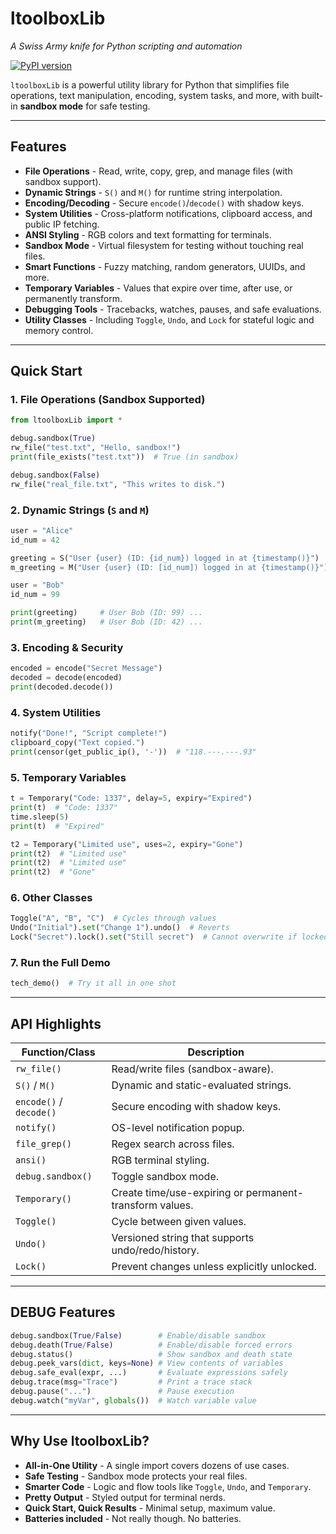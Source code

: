 # **ltoolboxLib**

*A Swiss Army knife for Python scripting and automation*

[![PyPI version](https://badge.fury.io/py/ltoolboxLib.svg)](https://pypi.org/project/ltoolboxLib/)

`ltoolboxLib` is a powerful utility library for Python that simplifies file operations, text manipulation, encoding, system tasks, and more, with built-in **sandbox mode** for safe testing.

---

## **Features**

* **File Operations** - Read, write, copy, grep, and manage files (with sandbox support).
* **Dynamic Strings** - `S()` and `M()` for runtime string interpolation.
* **Encoding/Decoding** - Secure `encode()`/`decode()` with shadow keys.
* **System Utilities** - Cross-platform notifications, clipboard access, and public IP fetching.
* **ANSI Styling** - RGB colors and text formatting for terminals.
* **Sandbox Mode** - Virtual filesystem for testing without touching real files.
* **Smart Functions** - Fuzzy matching, random generators, UUIDs, and more.
* **Temporary Variables** - Values that expire over time, after use, or permanently transform.
* **Debugging Tools** - Tracebacks, watches, pauses, and safe evaluations.
* **Utility Classes** - Including `Toggle`, `Undo`, and `Lock` for stateful logic and memory control.

---

## **Quick Start**

### **1. File Operations (Sandbox Supported)**

```python
from ltoolboxLib import *

debug.sandbox(True)
rw_file("test.txt", "Hello, sandbox!")
print(file_exists("test.txt"))  # True (in sandbox)

debug.sandbox(False)
rw_file("real_file.txt", "This writes to disk.")
```

### **2. Dynamic Strings (`S` and `M`)**

```python
user = "Alice"
id_num = 42

greeting = S("User {user} (ID: {id_num}) logged in at {timestamp()}")
m_greeting = M("User {user} (ID: [id_num]) logged in at {timestamp()}")

user = "Bob"
id_num = 99

print(greeting)     # User Bob (ID: 99) ...
print(m_greeting)   # User Bob (ID: 42) ...
```

### **3. Encoding & Security**

```python
encoded = encode("Secret Message")
decoded = decode(encoded)
print(decoded.decode())
```

### **4. System Utilities**

```python
notify("Done!", "Script complete!")
clipboard_copy("Text copied.")
print(censor(get_public_ip(), '-'))  # "118.---.---.93"
```

### **5. Temporary Variables**

```python
t = Temporary("Code: 1337", delay=5, expiry="Expired")
print(t)  # "Code: 1337"
time.sleep(5)
print(t)  # "Expired"

t2 = Temporary("Limited use", uses=2, expiry="Gone")
print(t2)  # "Limited use"
print(t2)  # "Limited use"
print(t2)  # "Gone"
```

### **6. Other Classes**

```python
Toggle("A", "B", "C")  # Cycles through values
Undo("Initial").set("Change 1").undo()  # Reverts
Lock("Secret").lock().set("Still secret")  # Cannot overwrite if locked
```

### **7. Run the Full Demo**

```python
tech_demo()  # Try it all in one shot
```

---

## **API Highlights**

| Function/Class          | Description                                             |
| ----------------------- | ------------------------------------------------------- |
| `rw_file()`             | Read/write files (sandbox-aware).                       |
| `S()` / `M()`           | Dynamic and static-evaluated strings.                   |
| `encode()` / `decode()` | Secure encoding with shadow keys.                       |
| `notify()`              | OS-level notification popup.                            |
| `file_grep()`           | Regex search across files.                              |
| `ansi()`                | RGB terminal styling.                                   |
| `debug.sandbox()`       | Toggle sandbox mode.                                    |
| `Temporary()`           | Create time/use-expiring or permanent-transform values. |
| `Toggle()`              | Cycle between given values.                             |
| `Undo()`                | Versioned string that supports undo/redo/history.       |
| `Lock()`                | Prevent changes unless explicitly unlocked.             |

---

## **DEBUG Features**

```python
debug.sandbox(True/False)        # Enable/disable sandbox
debug.death(True/False)          # Enable/disable forced errors
debug.status()                   # Show sandbox and death state
debug.peek_vars(dict, keys=None) # View contents of variables
debug.safe_eval(expr, ...)       # Evaluate expressions safely
debug.trace(msg="Trace")         # Print a trace stack
debug.pause("...")               # Pause execution
debug.watch("myVar", globals())  # Watch variable value
```

---

## **Why Use ltoolboxLib?**

* **All-in-One Utility** - A single import covers dozens of use cases.
* **Safe Testing** - Sandbox mode protects your real files.
* **Smarter Code** - Logic and flow tools like `Toggle`, `Undo`, and `Temporary`.
* **Pretty Output** - Styled output for terminal nerds.
* **Quick Start, Quick Results** - Minimal setup, maximum value.
* **Batteries included** - Not really though. No batteries.